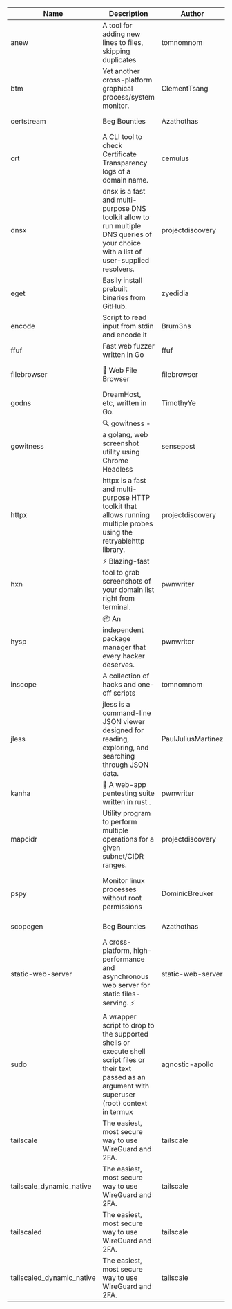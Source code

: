 | Name | Description | Author | Repository | Stars | Version | Updated | Size | SHA256SUM | B3SUM | Source | Language | License |
| ---- | ----------- | ------ | ---------- | ----- | ------- | ------- | ---- | --- | ------ | --------|-------- | ------- |
| anew | A tool for adding new lines to files, skipping duplicates | tomnomnom | [https://github.com/tomnomnom/anew](https://github.com/tomnomnom/anew) | 1097 | v0.1.1 | 2022-03-15T22:35:31Z | 1.41 MB | 2fcb15209d0d25fd055d99c3ef04724bce99bc9daf42ed14296e7d84cb894caa | 83a0eed5a2e63238cabb6fb09e6e1f4209e1b4d3f1623ba9934f945308867682 | https://raw.githubusercontent.com/Azathothas/Toolpacks/main/aarch64_arm64_v8a_Android/anew | Go | MIT License |
| btm | Yet another cross-platform graphical process/system monitor. | ClementTsang | [https://github.com/ClementTsang/bottom](https://github.com/ClementTsang/bottom) | 8051 | 0.9.6 | 2023-08-27T01:43:44Z | 3.08 MB | 664d9eebd5bc9400ee51f37c83c40c8241bfb3c029dad2de463b405e4c563478 | a320fca5d2b4cd04b7875700ee1279c573b5ce4515b472e5b05782600e2f5728 | https://raw.githubusercontent.com/Azathothas/Toolpacks/main/aarch64_arm64_v8a_Android/btm | Rust | MIT License |
| certstream |  Beg Bounties | Azathothas | [https://github.com/Azathothas/Arsenal](https://github.com/Azathothas/Arsenal) | 9 | null |  | 4.54 MB | 82cbcd216a547bfeb766e7b99fc1ab43913982e6f523f7bdc546ee7dd9ce3c85 | 71ee2049794d864f879a6c4fdebd5ca789baa52c596b8923d34b71aafd571316 | https://raw.githubusercontent.com/Azathothas/Toolpacks/main/aarch64_arm64_v8a_Android/certstream | Shell | null |
| crt | A CLI tool to check Certificate Transparency logs of a domain name. | cemulus | [https://github.com/cemulus/crt](https://github.com/cemulus/crt) | 63 | v0.1.0 | 2022-03-08T21:41:54Z | 4.63 MB | b3065aa448c398847365435bf94cc4517c8a10b15f1024190b1bd6c995e98701 | d81a6f1a661892bdddc6c5b5133db12e8ea537d7d0efd05cc9e2a30dab36f122 | https://raw.githubusercontent.com/Azathothas/Toolpacks/main/aarch64_arm64_v8a_Android/crt | Go | Apache License 2.0 |
| dnsx | dnsx is a fast and multi-purpose DNS toolkit allow to run multiple DNS queries of your choice with a list of user-supplied resolvers. | projectdiscovery | [https://github.com/projectdiscovery/dnsx](https://github.com/projectdiscovery/dnsx) | 1802 | v1.1.6 | 2023-11-11T19:20:44Z | 24.79 MB | 51a7315d4659cd4f54560938100a37ed719e894a0be0ee57c116189671e2a2bf | 1536f1d5528bc3fce44d51b331879d4af41cc8a5f4c617caa3f04548bbf46920 | https://raw.githubusercontent.com/Azathothas/Toolpacks/main/aarch64_arm64_v8a_Android/dnsx | Go | MIT License |
| eget | Easily install prebuilt binaries from GitHub. | zyedidia | [https://github.com/zyedidia/eget](https://github.com/zyedidia/eget) | 642 | v1.3.3 | 2023-02-22T05:15:46Z | 6.49 MB | d202172aa7744a70fa6c51490cdb94fc3c14351f244c9c25832aa1f74896454d | 287bf2ccbb7bb3f5a143a24a195843161a8d758c7b98dcd7e7bd22be068f123c | https://raw.githubusercontent.com/Azathothas/Toolpacks/main/aarch64_arm64_v8a_Android/eget | Go | MIT License |
| encode | Script to read input from stdin and encode it | Brum3ns | [https://github.com/Brum3ns/encode](https://github.com/Brum3ns/encode) | 18 | null |  | 2.49 MB | 5db8fcaeb966ec31c6cedcc05d1c2d52a2bc3955953b05a3350c929fe73c02e1 | 7ed23c70bbeb6bf011443852f65d8d1579a91a1fefc475e338957dda7aae6c61 | https://raw.githubusercontent.com/Azathothas/Toolpacks/main/aarch64_arm64_v8a_Android/encode | Go | MIT License |
| ffuf | Fast web fuzzer written in Go | ffuf | [https://github.com/ffuf/ffuf](https://github.com/ffuf/ffuf) | 10590 | v2.1.0 | 2023-09-16T12:23:19Z | 8.18 MB | 7b88e8814cf1c1dc67710b7706460798d815f57f082f3527d64c6f0f1f90f19e | 113d8ac0d344842a1d906170dab78a2e079fdf4d3d25a1a15331d2c5fcce7b9a | https://raw.githubusercontent.com/Azathothas/Toolpacks/main/aarch64_arm64_v8a_Android/ffuf | Go | MIT License |
| filebrowser | 📂 Web File Browser | filebrowser | [https://github.com/filebrowser/filebrowser](https://github.com/filebrowser/filebrowser) | 21706 | v2.26.0 | 2023-11-02T21:58:20Z | 13.29 MB | f76d120cbeae236bdeecd21950572d333e43ebffa338cd1dc66ba05cc6ee8b64 | 0cebbd6faa97a96f0a8e6ba9f2002acee543fc8849462f6a84a5ba25b83fd936 | https://raw.githubusercontent.com/Azathothas/Toolpacks/main/aarch64_arm64_v8a_Android/filebrowser | Go | Apache License 2.0 |
| godns |  DreamHost, etc, written in Go. | TimothyYe | [https://github.com/TimothyYe/godns](https://github.com/TimothyYe/godns) | 1377 | v3.0.4 | 2023-10-22T12:12:07Z | 11.80 MB | a7fef14fcc0a37d6cd5165d1da22abc06e9029b7c57c1d51f38641a0938fbb36 | 359afd83b2dffc4d0e4fb640f40b441570f7d53f7173fbb149d55aa0d6a48d18 | https://raw.githubusercontent.com/Azathothas/Toolpacks/main/aarch64_arm64_v8a_Android/godns | Go | Apache License 2.0 |
| gowitness | 🔍 gowitness - a golang, web screenshot utility using Chrome Headless | sensepost | [https://github.com/sensepost/gowitness](https://github.com/sensepost/gowitness) | 2459 | 2.5.1 | 2023-10-29T11:11:30Z | 25.76 MB | 4990f38c1f21e42fdf9e08cbb838474910e4d119dbb04870520d5c67784c46b6 | 0db7f1b3f4480e4bec19d5bc0a71ff624b89e071e623b63a1c814b7c913e4870 | https://raw.githubusercontent.com/Azathothas/Toolpacks/main/aarch64_arm64_v8a_Android/gowitness | Go | GNU General Public License v3.0 |
| httpx | httpx is a fast and multi-purpose HTTP toolkit that allows running multiple probes using the retryablehttp library. | projectdiscovery | [https://github.com/projectdiscovery/httpx](https://github.com/projectdiscovery/httpx) | 6178 | v1.3.7 | 2023-11-13T07:26:10Z | 39.73 MB | febddb071f0aefa0fcae92e8df9011f7ff380563080f83d18b66257b684cd3f5 | 2d7ebd59452db25821812ffebea3e5a6ed826ce1faf38f504030af8101858913 | https://raw.githubusercontent.com/Azathothas/Toolpacks/main/aarch64_arm64_v8a_Android/httpx | Go | MIT License |
| hxn | ⚡ Blazing-fast tool to grab screenshots of your domain list right from terminal. | pwnwriter | [https://github.com/pwnwriter/haylxon](https://github.com/pwnwriter/haylxon) | 349 | v0.1.9 | 2023-11-03T07:24:19Z | 6.02 MB | e9133dbe7896c01c66283ffe4e28de25923f0ad9478338cc0044f1adb33d6061 | 70a26ee7ab2ce98e23b245910ef7134592293c29a7b598a7f9e0d2049705a014 | https://raw.githubusercontent.com/Azathothas/Toolpacks/main/aarch64_arm64_v8a_Android/hxn | Rust | MIT License |
| hysp | 📦 An independent package manager that every hacker deserves. | pwnwriter | [https://github.com/pwnwriter/hysp](https://github.com/pwnwriter/hysp) | 347 | v0.1.1 | 2023-11-26T11:07:49Z | 3.11 MB | c250b266fe1c65c600a5fe8e840fe8c179b10b4904cbf473207d31e9db4cc11f | 11f465f311226875d97e295657dd0331b11bbdbacd9c4418f424c6fe125c43c9 | https://raw.githubusercontent.com/Azathothas/Toolpacks/main/aarch64_arm64_v8a_Android/hysp | Rust | MIT License |
| inscope | A collection of hacks and one-off scripts | tomnomnom | [https://github.com/tomnomnom/hacks](https://github.com/tomnomnom/hacks) | 1944 | null |  | 1.79 MB | 24a3bb1f2bd8805e370bc6e916422c8ed288f0a39071a435c1a1145fc9761942 | e0145ed65549f2e6df00aa3c7d3b4da0d9d282dbed588bc480267084b08f87a7 | https://raw.githubusercontent.com/Azathothas/Toolpacks/main/aarch64_arm64_v8a_Android/inscope | Go | null |
| jless | jless is a command-line JSON viewer designed for reading, exploring, and searching through JSON data. | PaulJuliusMartinez | [https://github.com/PaulJuliusMartinez/jless](https://github.com/PaulJuliusMartinez/jless) | 4275 | v0.9.0 | 2023-07-17T02:51:34Z | 1.74 MB | c18714dfda0902dd1bff7724b8e72ac0083fa24abf0b30fb65775d69c670df82 | 4b9770816f2865e3d41d826ecea6c01fde4c08e3ad409854a508714dffb6f642 | https://raw.githubusercontent.com/Azathothas/Toolpacks/main/aarch64_arm64_v8a_Android/jless | Rust | MIT License |
| kanha | 🦚 A web-app pentesting suite written in rust . | pwnwriter | [https://github.com/pwnwriter/kanha](https://github.com/pwnwriter/kanha) | 215 | v-v0.1.2 | 2023-10-17T16:42:52Z | 2.79 MB | 7e01e9e1f90f0c4e1f1c6d102dd37868eb11816b95c3cc8b506fa4943c2d4023 | e6dfcfed508886ede3f898a9e51b3a9a768af00ca4df7ca7a9a52648fc2a7181 | https://raw.githubusercontent.com/Azathothas/Toolpacks/main/aarch64_arm64_v8a_Android/kanha | Rust | MIT License |
| mapcidr | Utility program to perform multiple operations for a given subnet/CIDR ranges. | projectdiscovery | [https://github.com/projectdiscovery/mapcidr](https://github.com/projectdiscovery/mapcidr) | 862 | v1.1.16 | 2023-11-23T07:59:56Z | 22.09 MB | debdab206fc4e07ea8ff7aa5d5f673fc164a6f8d081e6279e136e31465fed99c | 2a236b3ce5241390f1e27be9c2c7d2c513f86e48029645a0468781c5f3f1a24e | https://raw.githubusercontent.com/Azathothas/Toolpacks/main/aarch64_arm64_v8a_Android/mapcidr | Go | MIT License |
| pspy | Monitor linux processes without root permissions | DominicBreuker | [https://github.com/DominicBreuker/pspy](https://github.com/DominicBreuker/pspy) | 4251 | v1.2.1 | 2023-01-17T21:10:08Z | 3.48 MB | 49b2a9228722489374f773409a3e30eb2499380172e115624b8aee9b4576e501 | ab4df77635651bb2af47c23150036574063fff0c496f14e7f6a0a181b2705542 | https://raw.githubusercontent.com/Azathothas/Toolpacks/main/aarch64_arm64_v8a_Android/pspy | Go | GNU General Public License v3.0 |
| scopegen |  Beg Bounties | Azathothas | [https://github.com/Azathothas/Arsenal](https://github.com/Azathothas/Arsenal) | 9 | null |  | 1.54 MB | 7c8ebfa4fc2c8ceeb0a848a872c3c2a2f1223e30af336ebfe2594dd9b1defeef | 424c9f8132a2d0fe26ab5b266c7dd747c0b4fee97cc40c20ae6eca2b815e187b | https://raw.githubusercontent.com/Azathothas/Toolpacks/main/aarch64_arm64_v8a_Android/scopegen | Shell | null |
| static-web-server | A cross-platform, high-performance and asynchronous web server for static files-serving. ⚡ | static-web-server | [https://github.com/static-web-server/static-web-server](https://github.com/static-web-server/static-web-server) | 929 | v2.24.1 | 2023-11-14T23:15:43Z | 6.40 MB | 0d8df2b3e8795bc8625cfd7ac342043a2898788b092029d1b7968dd4c09b9f91 | 8c0071186430e9c7c829f6311e906ed50ac9e902b605f3d8b9177cde8f646043 | https://raw.githubusercontent.com/Azathothas/Toolpacks/main/aarch64_arm64_v8a_Android/static-web-server | Rust | Apache License 2.0 |
| sudo | A wrapper script to drop to the supported shells or execute shell script files or their text passed as an argument with superuser (root) context in termux | agnostic-apollo | [https://github.com/agnostic-apollo/sudo](https://github.com/agnostic-apollo/sudo) | 61 | v0.2.0 | 2021-04-10T21:03:11Z | 0.24 MB | 9e56787b3ca489a9eb9e3a64f54944aa92c728d18576972ef7ef6bb10ca6462c | 261a7ec6cf5ed2fbc82f8128f2583eda7faeb8939b9e08143046f0b046e504ae | https://raw.githubusercontent.com/Azathothas/Toolpacks/main/aarch64_arm64_v8a_Android/sudo | Shell | MIT License |
| tailscale | The easiest, most secure way to use WireGuard and 2FA. | tailscale | [https://github.com/tailscale/tailscale](https://github.com/tailscale/tailscale) | 14527 | v1.54.1 | 2023-11-30T18:44:21Z | 10.48 MB | 805d77421f4de5d4dd4c763754557e0d05f82bb0685a3395b4f61e2d80fcbaff | 916f0eb999d9c06d9f7460b501c1c8534e9baf1868a282fb34b22612219fd74c | https://raw.githubusercontent.com/Azathothas/Toolpacks/main/aarch64_arm64_v8a_Android/tailscale | Go | BSD 3-Clause New or Revised License |
| tailscale_dynamic_native | The easiest, most secure way to use WireGuard and 2FA. | tailscale | [https://github.com/tailscale/tailscale](https://github.com/tailscale/tailscale) | 14527 | v1.54.1 | 2023-11-30T18:44:21Z | 10.78 MB | 00b81fd2fb362f1a22a1fb66c38af4602392f30764251d3a84e2050a1cf22820 | 03aba7d366d6753f7592d44cdd0d368e5fd95a129bbb8e66d4dd94026d47a9c5 | https://raw.githubusercontent.com/Azathothas/Toolpacks/main/aarch64_arm64_v8a_Android/tailscale_dynamic_native | Go | BSD 3-Clause New or Revised License |
| tailscaled | The easiest, most secure way to use WireGuard and 2FA. | tailscale | [https://github.com/tailscale/tailscale](https://github.com/tailscale/tailscale) | 14527 | v1.54.1 | 2023-11-30T18:44:21Z | 19.47 MB | 6b908efd3b0d4465edf50706bccbd36091333f8ec166a68bea6f605059de9b99 | fcd798d10ef194e71bdae2997a310f2ab09fcfecf78047d6071f5905c7e94420 | https://raw.githubusercontent.com/Azathothas/Toolpacks/main/aarch64_arm64_v8a_Android/tailscaled | Go | BSD 3-Clause New or Revised License |
| tailscaled_dynamic_native | The easiest, most secure way to use WireGuard and 2FA. | tailscale | [https://github.com/tailscale/tailscale](https://github.com/tailscale/tailscale) | 14527 | v1.54.1 | 2023-11-30T18:44:21Z | 20.48 MB | 738490be1b711374dc1f822221d5a7651be7f70404a325ffb5cba49c7d66ef25 | 8d764cf677af9bf4a80c289e15371107e39d30688dd1cd8fb9ecd02916dabb0b | https://raw.githubusercontent.com/Azathothas/Toolpacks/main/aarch64_arm64_v8a_Android/tailscaled_dynamic_native | Go | BSD 3-Clause New or Revised License |

